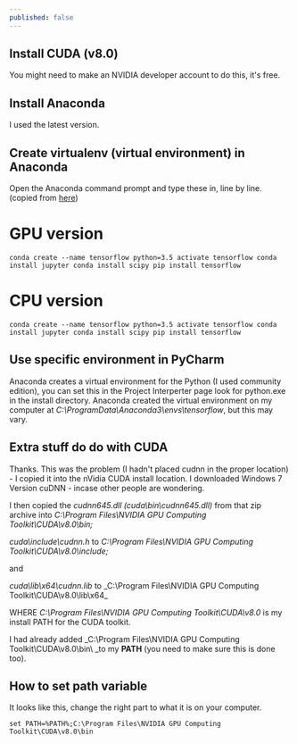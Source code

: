 ```yaml
---
published: false
---
```

## Install CUDA (v8.0)

You might need to make an NVIDIA developer account to do this, it's free.

## Install Anaconda

I used the latest version.

## Create virtualenv (virtual environment) in Anaconda

Open the Anaconda command prompt and type these in, line by line. (copied from [here](http://www.heatonresearch.com/2017/01/01/tensorflow-windows-gpu.html))

# GPU version

`conda create --name tensorflow python=3.5
activate tensorflow
conda install jupyter
conda install scipy
pip install tensorflow`

# CPU version

`conda create --name tensorflow python=3.5
activate tensorflow
conda install jupyter
conda install scipy
pip install tensorflow`

## Use specific environment in PyCharm

Anaconda creates a virtual environment for the Python (I used community edition), you can set this in the Project Interperter page look for python.exe in the install directory. Anaconda created the virtual environment on my computer at _C:\ProgramData\Anaconda3\envs\tensorflow_, but this may vary.

## Extra stuff do do with CUDA

Thanks. This was the problem (I hadn't placed cudnn in the proper location) - I copied it into the nVidia CUDA install location. I downloaded Windows 7 Version cuDNN - incase other people are wondering.

I then copied the _cudnn645.dll (cuda\bin\cudnn645.dll)_ from that zip archive into _C:\Program Files\NVIDIA GPU Computing Toolkit\CUDA\v8.0\bin\;_

_cuda\include\cudnn.h_ to _C:\Program Files\NVIDIA GPU Computing Toolkit\CUDA\v8.0\include\;_

and

_cuda\lib\x64\cudnn.lib_ to _C:\Program Files\NVIDIA GPU Computing Toolkit\CUDA\v8.0\lib\x64\_

WHERE _C:\Program Files\NVIDIA GPU Computing Toolkit\CUDA\v8.0_ is my install PATH for the CUDA toolkit.

I had already added _C:\Program Files\NVIDIA GPU Computing Toolkit\CUDA\v8.0\bin\ _to my **PATH** (you need to make sure this is done too).

## How to set path variable

It looks like this, change the right part to what it is on your computer.

`set PATH=%PATH%;C:\Program Files\NVIDIA GPU Computing Toolkit\CUDA\v8.0\bin`
